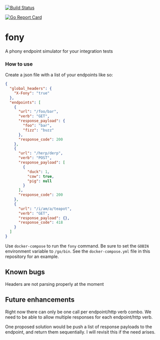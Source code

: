[![Build Status](https://travis-ci.org/schigh/fony.svg?branch=master)](https://travis-ci.org/schigh/fony)

[![Go Report Card](https://goreportcard.com/badge/github.com/schigh/fony)](https://goreportcard.com/report/github.com/schigh/fony)

# fony
A phony endpoint simulator for your integration tests

### How to use
Create a json file with a list of your endpoints like so:

```json
{
  "global_headers": {
    "X-Fony": "true"
  },
  "endpoints": [
    {
      "url": "/foo/bar",
      "verb": "GET",
      "response_payload": {
        "foo": "bar",
        "fizz": "buzz"
      },
      "response_code": 200
    },
    {
      "url": "/herp/derp",
      "verb": "POST",
      "response_payload": [
        {
          "duck": 1,
          "cow": true,
          "pig": null
        }
      ],
      "response_code": 200
    },
    {
      "url": "/i/am/a/teapot",
      "verb": "GET",
      "response_payload": {},
      "response_code": 418
    }
  ]
}
```

Use `docker-compose` to run the `fony` command.  Be sure to set the `GOBIN` environment variable to `/go/bin`.
See the `docker-compose.yml` file in this repository for an example.

## Known bugs
Headers are not parsing properly at the moment

## Future enhancements
Right now there can only be one call per endpoint/http verb combo.
We need to be able to allow multiple responses for each endpoint/http verb.

One proposed solution would be push a list of response payloads to the endpoint, and return them sequentially.
I will revisit this if the need arises.
